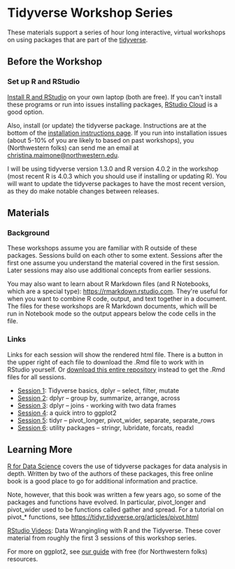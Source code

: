 # Tidyverse Workshop Series

These materials support a series of hour long interactive, virtual workshops on using packages that are part of the [tidyverse](https://www.tidyverse.org/).

## Before the Workshop

### Set up R and RStudio

[Install R and RStudio](https://sites.northwestern.edu/researchcomputing/resources/r-and-rstudio/) on your own laptop (both are free).  If you can't install these programs or run into issues installing packages, [RStudio Cloud](https://sites.northwestern.edu/researchcomputing/resources/r-and-rstudio/#option-2-rstudio-cloud)  is a good option.

Also, install (or update) the tidyverse package.  Instructions are at the bottom of the [installation instructions page](https://sites.northwestern.edu/researchcomputing/resources/r-and-rstudio/).  If you run into installation issues (about 5-10% of you are likely to based on past workshops), you (Northwestern folks) can send me an email at christina.maimone@northwestern.edu.

I will be using tidyverse version 1.3.0 and R version 4.0.2 in the workshop (most recent R is 4.0.3 which you should use if installing or updating R).  You will want to update the tidyverse packages to have the most recent version, as they do make notable changes between releases.


## Materials

### Background

These workshops assume you are familiar with R outside of these packages.  Sessions build on each other to some extent.  Sessions after the first one assume you understand the material covered in the first session.  Later sessions may also use additional concepts from earlier sessions.

You may also want to learn about R Markdown files (and R Notebooks, which are a special type): https://rmarkdown.rstudio.com.  They're useful for when you want to combine R code, output, and text together in a document. The files for these workshops are R Markdown documents, which will be run in Notebook mode so the output appears below the code cells in the file. 

### Links

Links for each session will show the rendered html file.  There is a button in the upper right of each file to download the .Rmd file to work with in RStudio yourself. Or [download this entire repository](https://sites.northwestern.edu/researchcomputing/resources/downloading-from-github/) instead to get the .Rmd files for all sessions.

* [Session 1](https://nuitrcs.github.io/r-tidyverse/html/01-intro.html): Tidyverse basics, dplyr – select, filter, mutate
* [Session 2](https://nuitrcs.github.io/r-tidyverse/html/02-dplyr-group.html): dplyr – group by, summarize, arrange, across    
* [Session 3](https://nuitrcs.github.io/r-tidyverse/html/03-dplyr-join.html): dplyr – joins - working with two data frames
* [Session 4](https://nuitrcs.github.io/r-tidyverse/html/04-ggplot2.html): a quick intro to ggplot2
* [Session 5](https://nuitrcs.github.io/r-tidyverse/html/05-tidyr.html): tidyr – pivot_longer, pivot_wider, separate, separate_rows
* [Session 6](https://nuitrcs.github.io/r-tidyverse/html/06-others.html): utility packages – stringr, lubridate, forcats, readxl

## Learning More

[R for Data Science](https://r4ds.had.co.nz/) covers the use of tidyverse packages for data analysis in depth.  Written by two of the authors of these packages, this free online book is a good place to go for additional information and practice.  

Note, however, that this book was written a few years ago, so some of the packages and functions have evolved.  In particular, pivot_longer and pivot_wider used to be functions called gather and spread.  For a tutorial on pivot_* functions, see https://tidyr.tidyverse.org/articles/pivot.html

[RStudio Videos](https://www.youtube.com/watch?v=jOd65mR1zfw&list=PL9HYL-VRX0oQOWAFoKHFQAsWAI3ImbNPk): Data Wrangingling with R and the Tidyverse.  These cover material from roughly the first 3 sessions of this workshop series.  

For more on ggplot2, see [our guide](https://sites.northwestern.edu/researchcomputing/2020/04/13/online-learning-resources-r-ggplot2/) with free (for Northwestern folks) resources.
